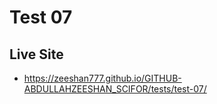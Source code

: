 # Test 07

## Live Site

- <https://zeeshan777.github.io/GITHUB-ABDULLAHZEESHAN_SCIFOR/tests/test-07/>